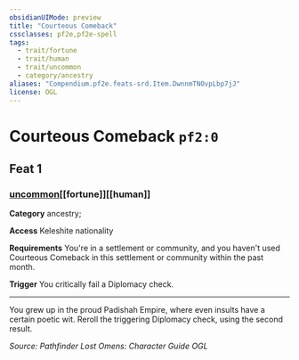```yaml
---
obsidianUIMode: preview
title: "Courteous Comeback"
cssclasses: pf2e,pf2e-spell
tags:
  - trait/fortune
  - trait/human
  - trait/uncommon
  - category/ancestry
aliases: "Compendium.pf2e.feats-srd.Item.DwnnmTNOvpLbp7jJ"
license: OGL
---
```

# Courteous Comeback `pf2:0`
## Feat 1
### [uncommon](uncommon "Uncommon Rarity Trait")[[fortune]][[human]]

**Category** ancestry; 




**Access** Keleshite nationality

**Requirements** You're in a settlement or community, and you haven't used Courteous Comeback in this settlement or community within the past month.

**Trigger** You critically fail a Diplomacy check.

* * *

You grew up in the proud Padishah Empire, where even insults have a certain poetic wit. Reroll the triggering Diplomacy check, using the second result.

*Source: Pathfinder Lost Omens: Character Guide*
*OGL*